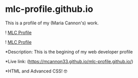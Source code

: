 # mlc-profile.github.io
This is a profile of my (Maria Cannon's) work. 

! [MLC Profile](mlcimages/screencapture1.jpg)

! [MLC Profile](mlcimages/screencapture2.jpg)

*Description: This is the begining of my web developer profile 

*Live link: (https://mcannon33.github.io/mlc-profile.github.io/)

*HTML and Advanced CSS! :nerd_face:
